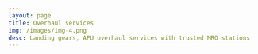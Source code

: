 ```yaml
---
layout: page
title: Overhaul services
img: /images/img-4.png
desc: Landing gears, APU overhaul services with trusted MRO stations
---
```


